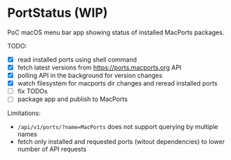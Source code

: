 # PortStatus (WIP)

PoC macOS menu bar app showing status of installed MacPorts packages.

TODO:
- [x] read installed ports using shell command
- [x] fetch latest versions from https://ports.macports.org API
- [x] polling API in the background for version changes
- [x] watch filesystem for macports dir changes and reread installed ports
- [ ] fix TODOs
- [ ] package app and publish to MacPorts

Limitations:
- `/api/v1/ports/?name=MacPorts` does not support querying by multiple names
- fetch only installed and requested ports (witout dependencies) to lower number of API requests
